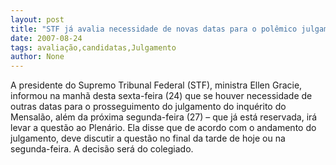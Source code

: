 ```yaml
---
layout: post
title: "STF já avalia necessidade de novas datas para o polêmico julgamento"
date: 2007-08-24
tags: avaliação,candidatas,Julgamento
author: None
---
```

A presidente do Supremo Tribunal Federal (STF), ministra Ellen Gracie, informou na manh&atilde; desta sexta-feira (24) que se houver necessidade de outras datas para o prosseguimento do julgamento do inqu&eacute;rito do Mensal&atilde;o, al&eacute;m da pr&oacute;xima segunda-feira (27) &ndash; que j&aacute; est&aacute; reservada, ir&aacute; levar a quest&atilde;o ao Plen&aacute;rio. 
Ela disse que de acordo com o andamento do julgamento, deve discutir a quest&atilde;o no final da tarde de hoje ou na segunda-feira. A decis&atilde;o ser&aacute; do colegiado.
&nbsp; 